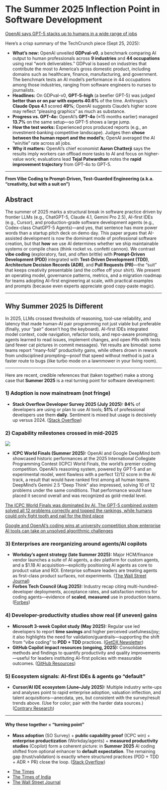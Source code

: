# The Summer 2025 Inflection Point in Software Development

[OpenAI says GPT-5 stacks up to humans in a wide range of jobs](https://techcrunch.com/2025/09/25/openai-says-gpt-5-stacks-up-to-humans-in-a-wide-range-of-jobs/)

Here’s a crisp summary of the TechCrunch piece (Sept 25, 2025):

* **What’s new:** OpenAI unveiled **GDPval-v0**, a benchmark comparing AI output to human professionals across **9 industries** and **44 occupations** using real “work deliverables.” GDPval is based on industries that contribute the most to America’s gross domestic product, including domains such as healthcare, finance, manufacturing, and government. The benchmark tests an AI model’s performance in 44 occupations among those industries, ranging from software engineers to nurses to journalists.
* **Headlines:** On GDPval-v0, **GPT-5-high** (a beefier GPT-5) was judged **better than or on par with experts 40.6%** of the time. Anthropic’s **Claude Opus 4.1** scored **49%**; OpenAI suggests Claude’s higher score may reflect “pleasing graphics” as much as substance.
* **Progress vs. GPT-4o:** OpenAI’s **GPT-4o** (≈15 months earlier) managed **13.7%** on the same setup—so GPT-5 shows a large jump.
* **How the test works:** Experienced pros produced reports (e.g., an investment-banking competitive landscape). Judges then **chose between the human report and the model’s**; OpenAI averaged the AI “win/tie” rate across all jobs.
* **Why it matters:** OpenAI’s chief economist **Aaron Chatterji** says the results imply workers can offload more tasks to AI and focus on higher-value work; evaluations lead **Tejal Patwardhan** notes the **rapid improvement trajectory** from GPT-4o to GPT-5. 


---

**From Vibe Coding to Prompt-Driven, Test-Guarded Engineering (a.k.a. “creativity, but with a suit on”)**

## Abstract

The summer of 2025 marks a structural break in software practice driven by frontier LLMs (e.g., ChatGPT-5, Claude 4.1, Gemini Pro 2.5), AI-first IDEs (e.g., Cursor), and production-grade software development agents (e.g., Codex-class ChatGPT-5 Agents)—and yes, that sentence has more power words than a startup pitch deck on demo day. This paper argues that AI-assisted development is now the dominant mode of professional software creation, but that **how** we use AI determines whether we ship maintainable systems or compile chaos (think rocket vs. confetti cannon). We contrast **vibe coding** (exploratory, fast, and often brittle) with **Prompt-Driven Development (PDD)** integrated with **Test-Driven Development (TDD)**, **Architecture Decision Records (ADR)**, and **Pull Requests (PR)**—the “suit” that keeps creativity presentable (and the coffee off your shirt). We present an operating model, governance patterns, metrics, and a migration roadmap for teams adopting AI-first engineering at scale, with practical examples and prompts (because even experts appreciate good copy-paste magic).

---

## Why Summer 2025 Is Different

In 2025, LLMs crossed thresholds of reasoning, tool-use reliability, and latency that made human-AI pair programming not just viable but preferable (finally, your “pair” doesn’t hog the keyboard). AI-first IDEs integrated model context, code navigation, refactor tools, and repo-aware prompting; agents learned to read issues, implement changes, and open PRs with tests (and fewer cat pictures in commit messages). Yet results are bimodal: some teams report “many-fold” productivity gains, while others drown in rework from undisciplined prompting—proof that speed without method is just a faster route to bugs (like turbo mode on a lawnmower in your living room).

---


Here are recent, credible references that (taken together) make a strong case that **Summer 2025** is a real turning point for software development:

### 1) Adoption is now mainstream (not fringe)

* **Stack Overflow Developer Survey 2025 (July 2025):** **84%** of developers are using or plan to use AI tools; **51%** of professional developers use them **daily**. Sentiment is mixed but usage is decisively up versus 2024. ([Stack Overflow][1])

### 2) Capability milestones crossed in mid-2025

![](./best.jpg)

* **ICPC World Finals (Summer 2025):** OpenAI and Google DeepMind both showcased historic performances at the 2025 International Collegiate Programming Contest (ICPC) World Finals, the world’s premier coding competition.
OpenAI’s reasoning system, powered by GPT-5 and an experimental model, went flawless with a perfect 12/12 score in the AI track, a result that would have ranked first among all human teams.
DeepMind’s Gemini 2.5 “Deep Think” also impressed, solving 10 of 12 problems under the same conditions. That performance would have placed it second overall and was recognized as gold-medal level.

[The ICPC World Finals was dominated by AI. The GPT-5 combined system solved all 12 problems correctly and topped the rankings, while humans could only fight tooth and nail for the third place](https://eu.36kr.com/en/p/3471527119574404)

[Google and OpenAI’s coding wins at university competition show enterprise AI tools can take on unsolved algorithmic challenges](https://venturebeat.com/ai/google-and-openais-coding-wins-at-university-competition-show-enterprise-ai)

### 3) Enterprises are reorganizing around agents/AI copilots

* **Workday’s agent strategy (late Summer 2025):** Major HCM/finance vendor launches a suite of AI agents, a dev platform for custom agents, and a \$1.1B AI acquisition—explicitly positioning AI agents as core to product value and ROI. Enterprise software leaders are treating agents as first-class product surfaces, not experiments. ([The Wall Street Journal][3])
* **Forbes Tech Council (Aug 2025):** Industry recap citing multi-hundred-developer deployments, acceptance rates, and satisfaction metrics for coding agents—evidence of **scaled**, **measured** use in production teams. ([Forbes][4])

### 4) Developer-productivity studies show real (if uneven) gains

* **Microsoft 3-week Copilot study (May 2025):** Regular use led developers to report **time savings** and higher perceived usefulness/joy; it also highlights the need for validation/guardrails—supporting the shift from “vibe coding” to **PDD + TDD** practices. ([GetDX Newsletter][5])
* **GitHub Copilot impact resources (ongoing, 2025):** Consolidates methods and findings to quantify productivity and quality improvements—useful for leaders instituting AI-first policies with measurable outcomes. ([GitHub Resources][6])

### 5) Ecosystem signals: AI-first IDEs & agents go “default”

* **Cursor/AI IDE ecosystem (June–July 2025):** Multiple industry write-ups and analyses point to rapid enterprise adoption, valuation inflection, and talent acquisitions—anecdata, yes, but consistent with the survey/result trends above. (Use for color; pair with the harder data sources.) ([Contrary Research][7])

---

#### Why these together = “turning point”

* **Mass adoption** (SO Survey) + **public capability proof** (ICPC win) + **enterprise productization** (Workday/agents) + **measured productivity studies** (Copilot) form a coherent picture: in **Summer 2025** AI coding shifted from optional enhancer to **default expectation**. The remaining gap (trust/validation) is exactly where structured practices (PDD + TDD + ADR + PR) close the loop. ([Stack Overflow][1])

- [The Times](https://www.thetimes.co.uk/article/deepmind-hails-kasparov-moment-as-ai-beats-best-human-coders-pbbbm8g96?utm_source=chatgpt.com)
- [The Times of India](https://timesofindia.indiatimes.com/technology/tech-news/google-ceo-sundar-pichai-celebrates-geminis-gold-win-at-world-coding-contest-such-a-profound-leap/articleshow/123971105.cms?utm_source=chatgpt.com)
- [The Wall Street Journal](https://www.wsj.com/articles/workdays-plan-to-win-the-ai-agent-race-a36ff544?utm_source=chatgpt.com)

[1]: https://survey.stackoverflow.co/2025/ai?utm_source=chatgpt.com "AI | 2025 Stack Overflow Developer Survey"
[2]: https://www.thetimes.co.uk/article/deepmind-hails-kasparov-moment-as-ai-beats-best-human-coders-pbbbm8g96?utm_source=chatgpt.com "DeepMind hails 'Kasparov moment' as AI beats best human coders"
[3]: https://www.wsj.com/articles/workdays-plan-to-win-the-ai-agent-race-a36ff544?utm_source=chatgpt.com "Workday's Plan to Win the AI Agent Race"
[4]: https://www.forbes.com/councils/forbestechcouncil/2025/08/12/ai-coding-agents-driving-the-next-evolution-in-software-development/?utm_source=chatgpt.com "AI Coding Agents: Driving The Next Evolution In Software ..."
[5]: https://newsletter.getdx.com/p/microsoft-3-week-study-on-copilot-impact?utm_source=chatgpt.com "Findings from Microsoft's 3-week study on Copilot use"
[6]: https://resources.github.com/learn/pathways/copilot/essentials/measuring-the-impact-of-github-copilot/?utm_source=chatgpt.com "Measuring Impact of GitHub Copilot"
[7]: https://research.contrary.com/company/anysphere?utm_source=chatgpt.com "Report: Anysphere Business Breakdown & Founding Story"
